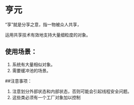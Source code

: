 # 亨元
“享”就是分享之意，指一物被众人共享，

运用共享技术有效地支持大量细粒度的对象。

## 使用场景： 
1. 系统有大量相似对象。 
2. 需要缓冲池的场景。


##注意事项： 
1. 注意划分外部状态和内部状态，否则可能会引起线程安全问题。
2. 这些类必须有一个工厂对象加以控制